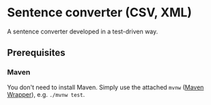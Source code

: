 # Sentence converter (CSV, XML)

A sentence converter developed in a test-driven way.

## Prerequisites

### Maven

You don't need to install Maven. Simply use the attached `mvnw` ([Maven Wrapper]), e.g. `./mvnw test`.

[Maven Wrapper]: https://github.com/takari/maven-wrapper


